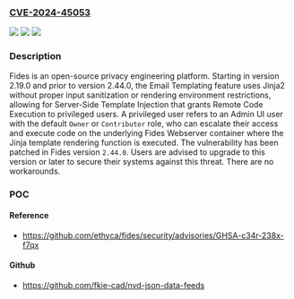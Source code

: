 ### [CVE-2024-45053](https://cve.mitre.org/cgi-bin/cvename.cgi?name=CVE-2024-45053)
![](https://img.shields.io/static/v1?label=Product&message=fides&color=blue)
![](https://img.shields.io/static/v1?label=Version&message=%3D%20%3E%3D%202.19.0%2C%20%3C%202.44.0%20&color=brighgreen)
![](https://img.shields.io/static/v1?label=Vulnerability&message=CWE-1336%3A%20Improper%20Neutralization%20of%20Special%20Elements%20Used%20in%20a%20Template%20Engine&color=brighgreen)

### Description

Fides is an open-source privacy engineering platform. Starting in version 2.19.0 and prior to version 2.44.0, the Email Templating feature uses Jinja2 without proper input sanitization or rendering environment restrictions, allowing for Server-Side Template Injection that grants Remote Code Execution to privileged users. A privileged user refers to an Admin UI user with the default `Owner` or `Contributor` role, who can escalate their access and execute code on the underlying Fides Webserver container where the Jinja template rendering function is executed. The vulnerability has been patched in Fides version `2.44.0`. Users are advised to upgrade to this version or later to secure their systems against this threat. There are no workarounds.

### POC

#### Reference
- https://github.com/ethyca/fides/security/advisories/GHSA-c34r-238x-f7qx

#### Github
- https://github.com/fkie-cad/nvd-json-data-feeds

